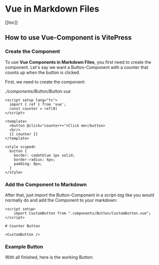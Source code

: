 # Vue in Markdown Files

<script setup>
    import CustomButton from "../components/Button/CustomButton.vue";
</script>


[[toc]]

## How to use Vue-Component is VitePress

### Create the Component
To use **Vue Components in Markdown Files**, you first need to create the component. 
Let's say we want a Button-Component with a counter that counts up when the button is clicked.

First, we need to create the component:

_./components/Button/Button.vue_

```vue
<script setup lang="ts">
  import { ref } from 'vue';
  const counter = ref(0)
</script>

<template>
  <button @click="counter++">Click me</button>
  <br/>
  {{ counter }}
</template>

<style scoped>
  button {
    border: cadetblue 1px solid;
    border-radius: 4px;
    padding: 8px;
  }
</style>
```

### Add the Component to Markdown

After that, just import the Button-Component in a _script-tag_ like you would normally do
and add the Component to your markdown:

```markdown{2,7}
<script setup>
    import CustomButton from ".components/Button/CustomButton.vue";
</script>

# Counter Button

<CustomButton />
```

### Example Button

With all finished, here is the working Button:

<CustomButton></CustomButton>
